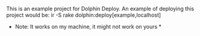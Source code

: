 This is an example project for Dolphin Deploy. An example of deploying this project would be:
ir -S rake dolphin:deploy[example,localhost]

* Note: It works on my machine, it might not work on yours *